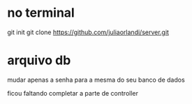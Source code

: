 # no terminal
git init
git clone https://github.com/juliaorlandi/server.git

# arquivo db
mudar apenas a senha para a mesma do seu banco de dados

ficou faltando completar a parte de controller
